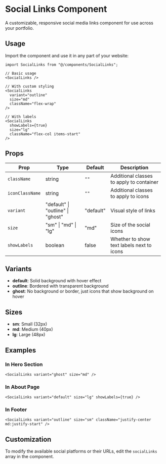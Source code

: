 # Social Links Component

A customizable, responsive social media links component for use across your portfolio.

## Usage

Import the component and use it in any part of your website:

```tsx
import SocialLinks from "@/components/SocialLinks";

// Basic usage
<SocialLinks />

// With custom styling
<SocialLinks 
  variant="outline"  
  size="md"
  className="flex-wrap" 
/>

// With labels
<SocialLinks 
  showLabels={true}
  size="lg"
  className="flex-col items-start" 
/>
```

## Props

| Prop | Type | Default | Description |
|------|------|---------|-------------|
| `className` | string | `""` | Additional classes to apply to container |
| `iconClassName` | string | `""` | Additional classes to apply to icons |
| `variant` | "default" \| "outline" \| "ghost" | "default" | Visual style of links |
| `size` | "sm" \| "md" \| "lg" | "md" | Size of the social icons |
| `showLabels` | boolean | false | Whether to show text labels next to icons |

## Variants

- **default**: Solid background with hover effect
- **outline**: Bordered with transparent background
- **ghost**: No background or border, just icons that show background on hover

## Sizes

- **sm**: Small (32px)
- **md**: Medium (40px) 
- **lg**: Large (48px)

## Examples

### In Hero Section
```tsx
<SocialLinks variant="ghost" size="md" />
```

### In About Page
```tsx
<SocialLinks variant="default" size="lg" showLabels={true} />
```

### In Footer
```tsx
<SocialLinks variant="outline" size="sm" className="justify-center md:justify-start" />
```

## Customization

To modify the available social platforms or their URLs, edit the `socialLinks` array in the component.
